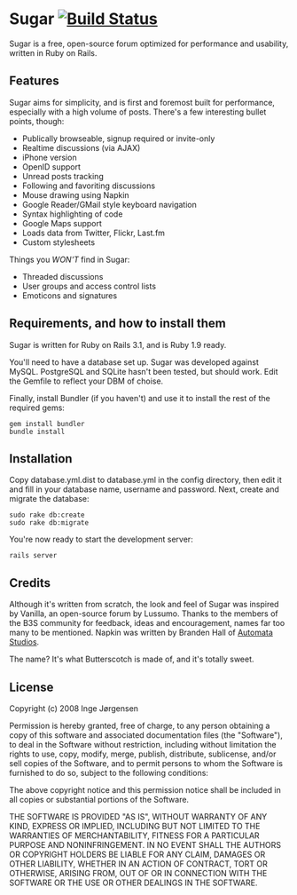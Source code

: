 # Sugar [![Build Status](https://travis-ci.org/elektronaut/sugar.png)](https://travis-ci.org/elektronaut/sugar)

Sugar is a free, open-source forum optimized for performance and usability, written in Ruby on Rails.


## Features

Sugar aims for simplicity, and is first and foremost built for performance, especially with a high volume of posts. There's a few interesting bullet points, though:

* Publically browseable, signup required or invite-only
* Realtime discussions (via AJAX)
* iPhone version
* OpenID support
* Unread posts tracking
* Following and favoriting discussions
* Mouse drawing using Napkin
* Google Reader/GMail style keyboard navigation
* Syntax highlighting of code
* Google Maps support
* Loads data from Twitter, Flickr, Last.fm
* Custom stylesheets

Things you *WON'T* find in Sugar:

* Threaded discussions
* User groups and access control lists
* Emoticons and signatures


## Requirements, and how to install them

Sugar is written for Ruby on Rails 3.1, and is Ruby 1.9 ready.

You'll need to have a database set up. Sugar was developed against MySQL. PostgreSQL and SQLite hasn't been tested, but should work. Edit the Gemfile to reflect your DBM of choise.

Finally, install Bundler (if you haven't) and use it to install the rest of the required gems:

```
gem install bundler
bundle install
```

## Installation

Copy database.yml.dist to database.yml in the config directory, then edit it and fill in your database name, username and password. Next, create and migrate the database:

```
sudo rake db:create
sudo rake db:migrate
```

You're now ready to start the development server:

```
rails server
```


## Credits

Although it's written from scratch, the look and feel of Sugar was inspired by Vanilla, an open-source forum by Lussumo. Thanks to the members of the B3S community for feedback, ideas and encouragement, names far too many to be mentioned. Napkin was written by Branden Hall of [Automata Studios](http://automatastudios.com/).

The name? It's what Butterscotch is made of, and it's totally sweet.


## License

Copyright (c) 2008 Inge Jørgensen

Permission is hereby granted, free of charge, to any person obtaining a copy
of this software and associated documentation files (the "Software"), to deal
in the Software without restriction, including without limitation the rights
to use, copy, modify, merge, publish, distribute, sublicense, and/or sell
copies of the Software, and to permit persons to whom the Software is
furnished to do so, subject to the following conditions:

The above copyright notice and this permission notice shall be included in
all copies or substantial portions of the Software.

THE SOFTWARE IS PROVIDED "AS IS", WITHOUT WARRANTY OF ANY KIND, EXPRESS OR
IMPLIED, INCLUDING BUT NOT LIMITED TO THE WARRANTIES OF MERCHANTABILITY,
FITNESS FOR A PARTICULAR PURPOSE AND NONINFRINGEMENT. IN NO EVENT SHALL THE
AUTHORS OR COPYRIGHT HOLDERS BE LIABLE FOR ANY CLAIM, DAMAGES OR OTHER
LIABILITY, WHETHER IN AN ACTION OF CONTRACT, TORT OR OTHERWISE, ARISING FROM,
OUT OF OR IN CONNECTION WITH THE SOFTWARE OR THE USE OR OTHER DEALINGS IN
THE SOFTWARE.
